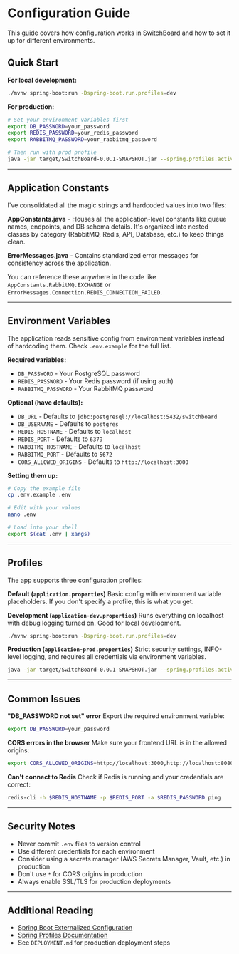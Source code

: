 # Configuration Guide

This guide covers how configuration works in SwitchBoard and how to set it up for different environments.

## Quick Start

**For local development:**
```bash
./mvnw spring-boot:run -Dspring-boot.run.profiles=dev
```

**For production:**
```bash
# Set your environment variables first
export DB_PASSWORD=your_password
export REDIS_PASSWORD=your_redis_password
export RABBITMQ_PASSWORD=your_rabbitmq_password

# Then run with prod profile
java -jar target/SwitchBoard-0.0.1-SNAPSHOT.jar --spring.profiles.active=prod
```

---

## Application Constants

I've consolidated all the magic strings and hardcoded values into two files:

**AppConstants.java** - Houses all the application-level constants like queue names, endpoints, and DB schema details. It's organized into nested classes by category (RabbitMQ, Redis, API, Database, etc.) to keep things clean.

**ErrorMessages.java** - Contains standardized error messages for consistency across the application.

You can reference these anywhere in the code like `AppConstants.RabbitMQ.EXCHANGE` or `ErrorMessages.Connection.REDIS_CONNECTION_FAILED`.

---

## Environment Variables

The application reads sensitive config from environment variables instead of hardcoding them. Check `.env.example` for the full list.

**Required variables:**
- `DB_PASSWORD` - Your PostgreSQL password
- `REDIS_PASSWORD` - Your Redis password (if using auth)
- `RABBITMQ_PASSWORD` - Your RabbitMQ password

**Optional (have defaults):**
- `DB_URL` - Defaults to `jdbc:postgresql://localhost:5432/switchboard`
- `DB_USERNAME` - Defaults to `postgres`
- `REDIS_HOSTNAME` - Defaults to `localhost`
- `REDIS_PORT` - Defaults to `6379`
- `RABBITMQ_HOSTNAME` - Defaults to `localhost`
- `RABBITMQ_PORT` - Defaults to `5672`
- `CORS_ALLOWED_ORIGINS` - Defaults to `http://localhost:3000`

**Setting them up:**
```bash
# Copy the example file
cp .env.example .env

# Edit with your values
nano .env

# Load into your shell
export $(cat .env | xargs)
```

---

## Profiles

The app supports three configuration profiles:

**Default (`application.properties`)**
Basic config with environment variable placeholders. If you don't specify a profile, this is what you get.

**Development (`application-dev.properties`)**
Runs everything on localhost with debug logging turned on. Good for local development.
```bash
./mvnw spring-boot:run -Dspring-boot.run.profiles=dev
```

**Production (`application-prod.properties`)**
Strict security settings, INFO-level logging, and requires all credentials via environment variables.
```bash
java -jar target/SwitchBoard-0.0.1-SNAPSHOT.jar --spring.profiles.active=prod
```

---

## Common Issues

**"DB_PASSWORD not set" error**
Export the required environment variable:
```bash
export DB_PASSWORD=your_password
```

**CORS errors in the browser**
Make sure your frontend URL is in the allowed origins:
```bash
export CORS_ALLOWED_ORIGINS=http://localhost:3000,http://localhost:8080
```

**Can't connect to Redis**
Check if Redis is running and your credentials are correct:
```bash
redis-cli -h $REDIS_HOSTNAME -p $REDIS_PORT -a $REDIS_PASSWORD ping
```

---

## Security Notes

- Never commit `.env` files to version control
- Use different credentials for each environment
- Consider using a secrets manager (AWS Secrets Manager, Vault, etc.) in production
- Don't use `*` for CORS origins in production
- Always enable SSL/TLS for production deployments

---

## Additional Reading

- [Spring Boot Externalized Configuration](https://docs.spring.io/spring-boot/docs/current/reference/html/features.html#features.external-config)
- [Spring Profiles Documentation](https://docs.spring.io/spring-boot/docs/current/reference/html/features.html#features.profiles)
- See `DEPLOYMENT.md` for production deployment steps
